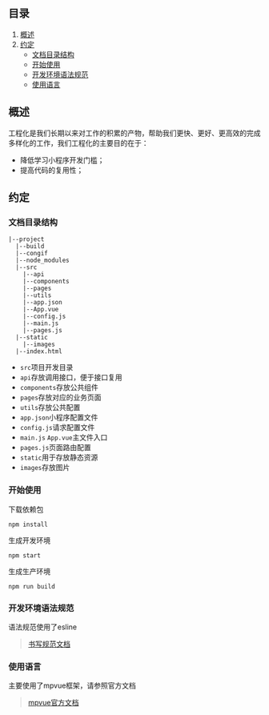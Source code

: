 ## 目录
1. [概述](#intro)
2. [约定](#general)
    + [文档目录结构](#directory)
    + [开始使用](#use)
    + [开发环境语法规范](#rule)
    + [使用语言](#lang)

<a name="intro"></a>
## 概述
工程化是我们长期以来对工作的积累的产物，帮助我们更快、更好、更高效的完成多样化的工作，我们工程化的主要目的在于：

+ 降低学习小程序开发门槛；
+ 提高代码的复用性；
<a name="general"></a>
## 约定
<a name="directory"></a>
### 文档目录结构
```
|--project
  |--build
  |--congif
  |--node_modules
  |--src
    |--api
    |--components
    |--pages
    |--utils
    |--app.json
    |--App.vue
    |--config.js
    |--main.js
    |--pages.js
  |--static
    |--images
  |--index.html
```
+ `src`项目开发目录
+ `api`存放调用接口，便于接口复用
+ `components`存放公共组件
+ `pages`存放对应的业务页面
+ `utils`存放公共配置
+ `app.json`小程序配置文件
+ `config.js`请求配置文件
+ `main.js` `App.vue`主文件入口
+ `pages.js`页面路由配置
+ `static`用于存放静态资源
+ `images`存放图片

<a name="use"></a>
### 开始使用
下载依赖包
```
npm install
```
生成开发环境
```
npm start
```
生成生产环境
```
npm run build
```
<a name="rule"></a>
### 开发环境语法规范
语法规范使用了esline
> [书写规范文档](https://github.com/standard/standard/blob/master/docs/RULES-zhcn.md)
<a name="lang"></a>
### 使用语言
主要使用了mpvue框架，请参照官方文档
> [mpvue官方文档](http://mpvue.com/)
